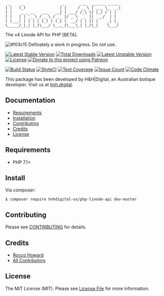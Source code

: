 ```
 _     _                 _       ___  ______ _____
| |   (_)               | |     / _ \ | ___ \_   _|
| |    _ _ __   ___   __| | ___/ /_\ \| |_/ / | |
| |   | | '_ \ / _ \ / _` |/ _ \  _  ||  __/  | |
| |___| | | | | (_) | (_| |  __/ | | || |    _| |_
\_____/_|_| |_|\___/ \__,_|\___\_| |_/\_|    \___/

```

The v4 Linode API for PHP [BETA].

![#f03c15](https://placehold.it/15/f03c15/000000?text=+) Definately a work in progress. Do not use.

[![Latest Stable Version](https://poser.pugx.org/hnhdigital-os/php-linode-api/v/stable.svg)](https://packagist.org/packages/hnhdigital-os/php-linode-api) [![Total Downloads](https://poser.pugx.org/hnhdigital-os/php-linode-api/downloads.svg)](https://packagist.org/packages/hnhdigital-os/php-linode-api) [![Latest Unstable Version](https://poser.pugx.org/hnhdigital-os/php-linode-api/v/unstable.svg)](https://packagist.org/packages/hnhdigital-os/php-linode-api) [![License](https://poser.pugx.org/hnhdigital-os/php-linode-api/license.svg)](https://packagist.org/packages/hnhdigital-os/php-linode-api) [![Donate to this project using Patreon](https://img.shields.io/badge/patreon-donate-yellow.svg)](https://patreon.com/RoccoHoward)

[![Build Status](https://travis-ci.org/hnhdigital-os/php-linode-api.svg?branch=master)](https://travis-ci.org/hnhdigital-os/php-linode-api) [![StyleCI](https://styleci.io/repos/119234618/shield?branch=master)](https://styleci.io/repos/119234618) [![Test Coverage](https://codeclimate.com/github/hnhdigital-os/php-linode-api/badges/coverage.svg)](https://codeclimate.com/github/hnhdigital-os/php-linode-api/coverage) [![Issue Count](https://codeclimate.com/github/hnhdigital-os/php-linode-api/badges/issue_count.svg)](https://codeclimate.com/github/hnhdigital-os/php-linode-api) [![Code Climate](https://codeclimate.com/github/hnhdigital-os/php-linode-api/badges/gpa.svg)](https://codeclimate.com/github/hnhdigital-os/php-linode-api)

This package has been developed by H&H|Digital, an Australian botique developer. Visit us at [hnh.digital](http://hnh.digital).

## Documentation

* [Requirements](#requirements)
* [Installation](#install)
* [Contributing](#contributing)
* [Credits](#credits)
* [License](#license)

## Requirements

* PHP 7.1+

## Install

Via composer:

`$ composer require hnhdigital-os/php-linode-api dev-master`

## Contributing

Please see [CONTRIBUTING](https://github.com/hnhdigital-os/php-linode-api/blob/master/CONTRIBUTING.md) for details.

## Credits

* [Rocco Howard](https://github.com/RoccoHoward)
* [All Contributors](https://github.com/hnhdigital-os/php-linode-api/contributors)

## License

The MIT License (MIT). Please see [License File](https://github.com/hnhdigital-os/php-linode-api/blob/master/LICENSE) for more information.
